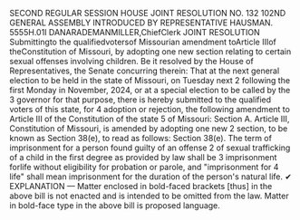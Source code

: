 SECOND REGULAR SESSION
HOUSE JOINT
RESOLUTION NO. 132
102ND GENERAL ASSEMBLY
INTRODUCED BY REPRESENTATIVE HAUSMAN.
5555H.01I DANARADEMANMILLER,ChiefClerk
JOINT RESOLUTION
Submittingto the qualifiedvotersof Missourian amendment toArticle IIIof theConstitution
of Missouri, by adopting one new section relating to certain sexual offenses involving
children.
Be it resolved by the House of Representatives, the Senate concurring therein:
That at the next general election to be held in the state of Missouri, on Tuesday next
2 following the first Monday in November, 2024, or at a special election to be called by the
3 governor for that purpose, there is hereby submitted to the qualified voters of this state, for
4 adoption or rejection, the following amendment to Article III of the Constitution of the state
5 of Missouri:
Section A. Article III, Constitution of Missouri, is amended by adopting one new
2 section, to be known as Section 38(e), to read as follows:
Section 38(e). The term of imprisonment for a person found guilty of an offense
2 of sexual trafficking of a child in the first degree as provided by law shall be
3 imprisonment forlife without eligibility for probation or parole, and "imprisonment for
4 life" shall mean imprisonment for the duration of the person's natural life.
✔
EXPLANATION — Matter enclosed in bold-faced brackets [thus] in the above bill is not enacted and is
intended to be omitted from the law. Matter in bold-face type in the above bill is proposed language.